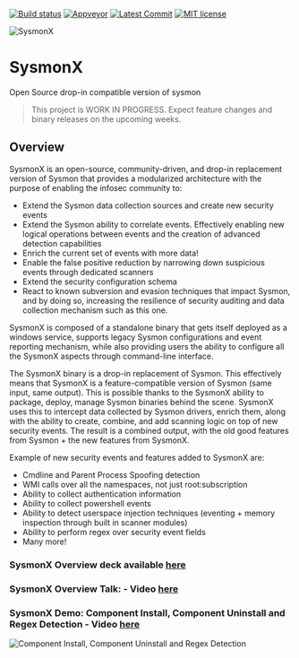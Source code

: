 [![Build status](https://ci.appveyor.com/api/projects/status/5jkfbf61yakm7ssl?svg=true)](https://ci.appveyor.com/project/marcosd4h/sysmonx)
[![Appveyor](https://badgen.net/appveyor/ci/marcosd4h/sysmonx)](https://ci.appveyor.com/project/marcosd4h/sysmonx)
[![Latest Commit](https://badgen.net/github/last-commit/marcosd4h/sysmonx)](https://github.com/marcosd4h/sysmonx/commits/master)
[![MIT license](https://badgen.net/badge/license/MIT/blue)](http://opensource.org/licenses/MIT)


![SysmonX](https://raw.githubusercontent.com/marcosd4h/sysmonx/blob/master/docs/misc/SysmonX.jpg)

# SysmonX
Open Source drop-in compatible version of sysmon
>  This project is WORK IN PROGRESS. Expect feature changes and binary releases on the upcoming weeks.


## Overview
SysmonX is an open-source, community-driven, and drop-in replacement version of Sysmon that provides a modularized architecture with the purpose of enabling the infosec community to:

- Extend the Sysmon data collection sources and create new security events 
- Extend the Sysmon ability to correlate events. Effectively enabling new logical operations between events and the creation of  advanced detection capabilities 
- Enrich the current set of events with more data! 
- Enable the false positive reduction by narrowing down   suspicious events through dedicated scanners 
- Extend the security configuration schema 
- React to known subversion and evasion techniques that impact Sysmon, and by doing so, increasing the resilience of security auditing and data collection mechanism such as this one.

SysmonX is composed of a standalone binary that gets itself deployed as a windows service, supports legacy Sysmon configurations and event reporting mechanism, while also providing users the ability to configure all the SysmonX aspects through command-line interface. 

The SysmonX binary is a drop-in replacement of Sysmon. This effectively means that SysmonX is a feature-compatible version of Sysmon (same input, same output). This is possible thanks to the SysmonX ability to package, deploy, manage Sysmon binaries behind the scene. SysmonX uses this to intercept data collected by Sysmon drivers, enrich them, along with the ability to create, combine, and add scanning logic on top of new security events. The result is a combined output, with the old good features from Sysmon + the new features from SysmonX.

Example of new security events and features added to SysmonX are:
- Cmdline and Parent Process Spoofing detection
- WMI calls over all the namespaces, not just root:subscription
- Ability to collect authentication information
- Ability to collect powershell events
- Ability to detect userspace injection techniques (eventing + memory inspection through built in scanner modules)
- Ability to perform regex over security event fields
- Many more!

### SysmonX Overview deck available [here](https://github.com/marcosd4h/sysmonx/blob/master/docs/slides/SysmonX_Overview_09022019.pdf)

### SysmonX Overview Talk: - Video [here](https://www.youtube.com/watch?v=bUgZIc7zfyk)

### SysmonX Demo: Component Install, Component Uninstall and Regex Detection - Video [here](https://www.youtube.com/watch?v=Z5B1T0P7sfs )
![Component Install, Component Uninstall and Regex Detection](https://thumbs.gfycat.com/IllustriousSpeedyArawana-size_restricted.gif)

